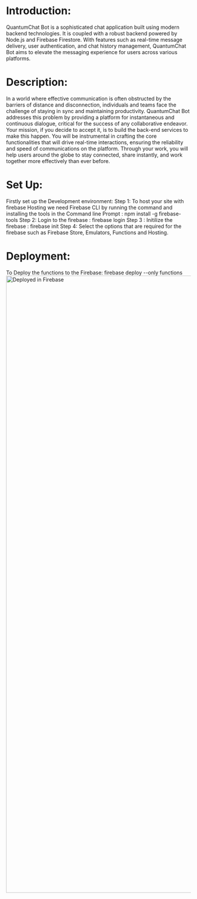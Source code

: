 # Introduction:
QuantumChat Bot is a sophisticated chat application built using modern backend technologies. It is coupled with a robust backend powered by Node.js and Firebase Firestore. 
With features such as real-time message delivery, user authentication, and chat history management, QuantumChat Bot aims to elevate the messaging experience for users across various platforms.

# Description:
In a world where effective communication is often obstructed by the barriers of distance and disconnection, individuals and teams face the challenge of staying in sync and maintaining productivity. QuantumChat Bot addresses this problem by providing a platform for instantaneous and continuous dialogue, critical for the success of any collaborative endeavor. Your mission, if you decide to accept it, is to build the back-end services to make this happen. You will be instrumental in crafting the core functionalities that will drive real-time interactions, ensuring the reliability and speed of communications on the platform. Through your work, you will help users around the globe to stay connected, share instantly, and work together more effectively than ever before.

# Set Up:
Firstly set up the Development environment:
Step 1:
To host your site with firebase Hosting we need Firebase CLI by running the command and installing the tools in the Command line Prompt : npm install -g firebase-tools
Step 2:
Login to the firebase : firebase login
Step 3 :
Initilize the firebase : firebase init
Step 4: Select the options that are required for the firebase such as Firebase Store, Emulators, Functions and Hosting.

# Deployment:
To Deploy the functions to the Firebase: firebase deploy --only functions
<img width="1677" alt="Deployed in Firebase" src="https://github.com/user-attachments/assets/f6c2017a-283a-4f4e-99f7-13c58cd5ae06">


